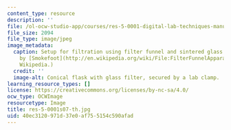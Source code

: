 ```yaml
---
content_type: resource
description: ''
file: /ol-ocw-studio-app/courses/res-5-0001-digital-lab-techniques-manual-spring-2007/40ec3120971d37e0af755154c590afad_res-5-0001s07-th.jpg
file_size: 2094
file_type: image/jpeg
image_metadata:
  caption: Setup for filtration using filter funnel and sintered glass filter. (Image
    by [Smokefoot](http://en.wikipedia.org/wiki/File:FilterFunnelApparatus.png) on
    Wikipedia.)
  credit: ''
  image-alt: Conical flask with glass filter, secured by a lab clamp.
learning_resource_types: []
license: https://creativecommons.org/licenses/by-nc-sa/4.0/
ocw_type: OCWImage
resourcetype: Image
title: res-5-0001s07-th.jpg
uid: 40ec3120-971d-37e0-af75-5154c590afad
---
```

